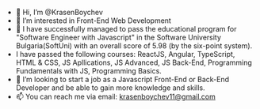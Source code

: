 - 👋 Hi, I’m @KrasenBoychev
- 👀 I’m interested in Front-End Web Development
- 🌱 I have successfully  managed to pass the educational program for "Software Engineer with Javascript" in the Software University Bulgaria(SoftUni) with an overall score of 5.98 (by the six-point system).
- I have passed the following courses: ReactJS, Angular, TypeScript, HTML & CSS, JS Apllications, JS Advanced, JS Back-End, Programming Fundamentals with JS, Programming Basics.
- 💞️ I’m looking to start a job as a Javascript Front-End or Back-End Developer and be able to gain more knowledge and skills.
- 📫 You can reach me via email: krasenboychev11@gmail.com


<!---
KrasenBoychev/KrasenBoychev is a ✨ special ✨ repository because its `README.md` (this file) appears on your GitHub profile.
You can click the Preview link to take a look at your changes.
--->
